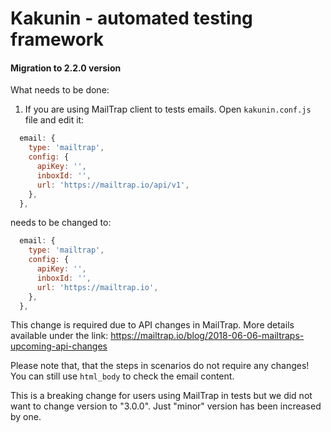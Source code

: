 # Kakunin - automated testing framework
#### Migration to 2.2.0 version

What needs to be done:
1. If you are using MailTrap client to tests emails.
Open `kakunin.conf.js` file and edit it:
```javascript
  email: {
    type: 'mailtrap',
    config: {
      apiKey: '',
      inboxId: '',
      url: 'https://mailtrap.io/api/v1',
    },
  },
```

needs to be changed to:

```javascript
  email: {
    type: 'mailtrap',
    config: {
      apiKey: '',
      inboxId: '',
      url: 'https://mailtrap.io',
    },
  },
```

This change is required due to API changes in MailTrap.
More details available under the link: https://mailtrap.io/blog/2018-06-06-mailtraps-upcoming-api-changes

Please note that, that the steps in scenarios do not require any changes!
You can still use `html_body` to check the email content.

This is a breaking change for users using MailTrap in tests but we did not want to change version to "3.0.0".
Just "minor" version has been increased by one.

